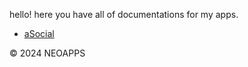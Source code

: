 
hello!
here you have all of documentations for my apps.


- <a href="/docs/aSocial">aSocial</a>




© 2024 NEOAPPS
